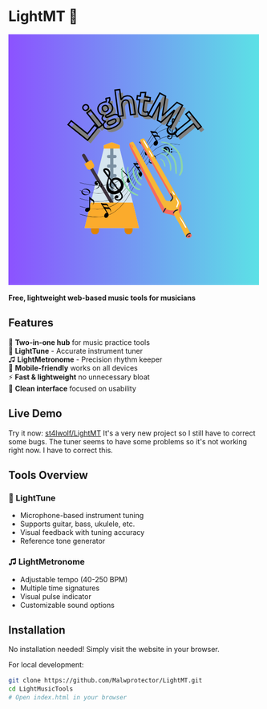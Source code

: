 # LightMT 🎵

![LightMT Banner](logo.png)

**Free, lightweight web-based music tools for musicians**  

## Features

🚀 **Two-in-one hub** for music practice tools  
🎸 **LightTune** - Accurate instrument tuner  
♫ **LightMetronome** - Precision rhythm keeper  
📱 **Mobile-friendly** works on all devices  
⚡ **Fast & lightweight** no unnecessary bloat  
🎨 **Clean interface** focused on usability  

## Live Demo

Try it now: [st4lwolf/LightMT](https://main.st4lwolf.org/projects/LightMT)
It's a very new project so I still have to correct some bugs. The tuner seems to have some problems so it's not working right now. I have to correct this.
## Tools Overview

### 🎸 LightTune
- Microphone-based instrument tuning
- Supports guitar, bass, ukulele, etc.
- Visual feedback with tuning accuracy
- Reference tone generator

### ♫ LightMetronome
- Adjustable tempo (40-250 BPM)
- Multiple time signatures
- Visual pulse indicator
- Customizable sound options

## Installation

No installation needed! Simply visit the website in your browser.

For local development:

```bash
git clone https://github.com/Malwprotector/LightMT.git
cd LightMusicTools
# Open index.html in your browser
